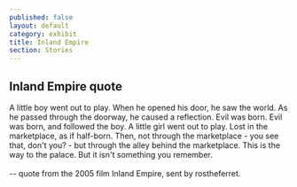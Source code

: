 ```yaml
---
published: false
layout: default
category: exhibit
title: Inland Empire
section: Stories
---
```


## Inland Empire quote

A little boy went out to play. When he opened his door, he saw the world. As he passed through the doorway, he caused a reflection. Evil was born. Evil was born, and followed the boy. A little girl went out to play. Lost in the marketplace, as if half-born. Then, not through the marketplace - you see that, don't you? - but through the alley behind the marketplace. This is the way to the palace. But it isn't something you remember.
<br><br>
-- quote from the 2005 film Inland Empire, sent by rostheferret.
